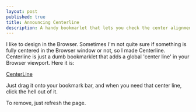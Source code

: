 ```yaml
---
layout: post
published: true
title: Announcing Centerline
description: A handy bookmarlet that lets you check the center alignment when designing in the Browser.
---
```


I like to design in the Browser. Sometimes I'm not quite sure if something is fully centered in the Browser window or not, so I made Centerline. Centerline
is just a dumb bookmarklet that adds a global 'center line' in your Browser viewport. Here it is:

<a href="javascript:(function()%7Bvar%20v%3D%272.1.3%27%3B%20if%20(window.jQuery%3D%3D%3Dundefined%20%7C%7C%20window.jQuery.fn.jquery%20%3C%20v)%7Bvar%20done%3Dfalse%3B%20var%20script%3Ddocument.createElement(%27script%27)%3B%20script.src%3D%27%2F%2Fajax.googleapis.com%2Fajax%2Flibs%2Fjquery%2F%27%20%2B%20v%20%2B%20%27%2Fjquery.min.js%27%3B%20script.onload%3Dscript.onreadystatechange%3Dfunction()%7Bif%20(!done%20%26%26%20(!this.readyState%20%7C%7C%20this.readyState%3D%3D%27loaded%27%20%7C%7C%20this.readyState%3D%3D%27complete%27))%7Bdone%3Dtrue%3B%20initCenterLine()%3B%7D%7D%3B%20document.getElementsByTagName(%27head%27)%5B0%5D.appendChild(script)%3B%7Delse%7BinitCenterLine()%3B%7Dfunction%20initCenterLine()%7B(window.centerLine%3Dfunction()%7B%24(%27body%27).append(%27%3Cdiv%20class%3D%22centerLineDiv%22%3E%3C%2Fdiv%3E%27)%3B%20%24(%27body%27).append(%27%3Cstyle%20type%3D%22text%2Fcss%22%3E.centerLineDiv%7Bcontent%3A%22%22%3B%20position%3A%20fixed%3B%20top%3A%200%3B%20bottom%3A%200%3B%20left%3A%2050%25%3B%20border-left%3A%202px%20dotted%20%23444%3B%20z-index%3A%2099999999%3B%7D%3C%2Fstyle%3E%27)%3B%20%24(%27body%27).append(%27%3Cstyle%20type%3D%22text%2Fcss%22%3E.container%7Bborder-left%3A%201px%20solid%20red%3B%20border-right%3A%201px%20solid%20red%3B%7D%3C%2Fstyle%3E%27)%3B%7D)()%3B%7D%7D)()%3B">CenterLine</a>

Just drag it onto your bookmark bar, and when you need that center line, click the hell out of it.

To remove, just refresh the page.